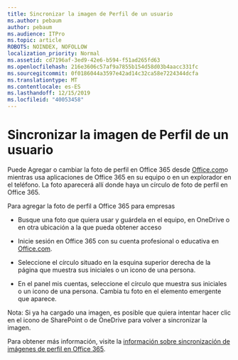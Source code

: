 ```yaml
---
title: Sincronizar la imagen de Perfil de un usuario
ms.author: pebaum
author: pebaum
ms.audience: ITPro
ms.topic: article
ROBOTS: NOINDEX, NOFOLLOW
localization_priority: Normal
ms.assetid: cd7196af-3ed9-42e6-b594-f51ad265fd63
ms.openlocfilehash: 216e3606c57af9a7855b154d58d03b4aacc331fc
ms.sourcegitcommit: 0f0186044a3597e42ad14c32ca58e7224344dcfa
ms.translationtype: MT
ms.contentlocale: es-ES
ms.lasthandoff: 12/15/2019
ms.locfileid: "40053458"
---
```

# <a name="sync-a-users-profile-picture"></a>Sincronizar la imagen de Perfil de un usuario

Puede Agregar o cambiar la foto de perfil en Office 365 desde [Office.com](http://www.office.com)o mientras usa aplicaciones de Office 365 en su equipo o en un explorador en el teléfono. La foto aparecerá allí donde haya un círculo de foto de perfil en Office 365.

Para agregar la foto de perfil a Office 365 para empresas

- Busque una foto que quiera usar y guárdela en el equipo, en OneDrive o en otra ubicación a la que pueda obtener acceso

- Inicie sesión en Office 365 con su cuenta profesional o educativa en [Office.com](http://www.office.com).

- Seleccione el círculo situado en la esquina superior derecha de la página que muestra sus iniciales o un icono de una persona.

- En el panel mis cuentas, seleccione el círculo que muestra sus iniciales o un icono de una persona. Cambia tu foto en el elemento emergente que aparece.

Nota: Si ya ha cargado una imagen, es posible que quiera intentar hacer clic en el icono de SharePoint o de OneDrive para volver a sincronizar la imagen.

Para obtener más información, visite la [información sobre sincronización de imágenes de perfil en Office 365](https://support.office.com/article/information-about-profile-picture-synchronization-in-office-365-20594d76-d054-4af4-a660-401133e3d48a).

